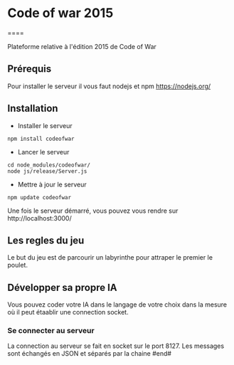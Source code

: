 # Code of war 2015
====

Plateforme relative à l'édition 2015 de Code of War

## Prérequis
Pour installer le serveur il vous faut nodejs et npm
https://nodejs.org/


## Installation

* Installer le serveur

```shell
npm install codeofwar
```

* Lancer le serveur

```shell
cd node_modules/codeofwar/
node js/release/Server.js 
```

* Mettre à jour le serveur

```shell
npm update codeofwar
```

Une fois le serveur démarré, vous pouvez vous rendre sur http://localhost:3000/

## Les regles du jeu

Le but du jeu est de parcourir un labyrinthe pour attraper le premier le poulet.


## Développer sa propre IA

Vous pouvez coder votre IA dans le langage de votre choix dans la mesure où il peut étaablir une connection socket.

### Se connecter au serveur
La connection au serveur se fait en socket sur le port 8127.
Les messages sont échangés en JSON et séparés par la chaine #end#

